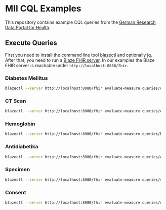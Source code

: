 # MII CQL Examples

This repository contains example CQL queries from the [German Research Data Portal for Health][1].

## Execute Queries

First you need to install the command line tool [blazectl][2] and optionally [jq][4]. After that, you need to run a
[Blaze FHIR server][3]. In our examples the Blaze FHIR server is reachable under `http://localhost:8080/fhir`.

### Diabetes Mellitus

```sh
blazectl --server http://localhost:8080/fhir evaluate-measure queries/diabetes-mellitus.yml | jq -f result.jq
```

### CT Scan

```sh
blazectl --server http://localhost:8080/fhir evaluate-measure queries/ct-scan.yml | jq -f result.jq
```

### Hemoglobin

```sh
blazectl --server http://localhost:8080/fhir evaluate-measure queries/hemoglobin.yml | jq -f result.jq
```

### Antidiabetika

```sh
blazectl --server http://localhost:8080/fhir evaluate-measure queries/antidiabetika.yml | jq -f result.jq
```

### Specimen

```sh
blazectl --server http://localhost:8080/fhir evaluate-measure queries/specimen.yml | jq -f result.jq
```

### Consent

```sh
blazectl --server http://localhost:8080/fhir evaluate-measure queries/consent.yml | jq -f result.jq
```

[1]: <https://forschen-fuer-gesundheit.de>
[2]: <https://github.com/samply/blazectl>
[3]: <https://github.com/samply/blaze>
[4]: <https://jqlang.github.io/jq/>
